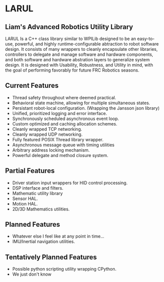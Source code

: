 LARUL
=====
Liam's Advanced Robotics Utility Library
----------------------------------------

LARUL Is a C++ class library similar to WPILib designed to be an easy-to-use, powerful, and highly runtime-configurable abtraction to robot software design. It consists of many wrappers to cleanly encapsulate other libraries, controllers to delegate and manage software and hardware components, and both software and hardware abstration layers to generalize system design. It is designed with Usability, Robustness, and Utility in mind, with the goal of performing favorably for future FRC Robotics seasons.

Current Features
----------------
- Thread safety throughout where deemed practical.
- Behavioral state machine, allowing for multiple simultaneous states.
- Persistant robot-local configuration. (Wrapping the Jansson json library)
- Unified, prioritized logging and error interface.
- Synchronously scheduled asynchronous event loop.
- Custom optimized and caching allocation schemes.
- Cleanly wrapped TCP networking.
- Cleanly wrapped UDP networking.
- Fully featured POSIX Thread library wrapper.
- Asynchronous message queue with timing utilities
- Arbitrary address locking mechanism.
- Powerful delegate and method closure system.

Partial Features
----------------
- Driver station input wrappers for HID control processing.
- DSP interface and filters.
- Mathematic utility library
- Sensor HAL.
- Motion HAL.
- 2D/3D Mathematics utilities.

Planned Features
----------------
- Whatever else I feel like at any point in time...
- IMU/Inertial navigation utilities.

Tentatively Planned Features
----------------------------
- Possible python scripting utility wrapping CPython.
- We just don't know

